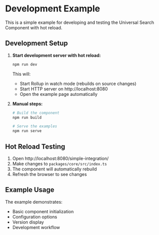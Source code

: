 # Development Example

This is a simple example for developing and testing the Universal Search Component with hot reload.

## Development Setup

1. **Start development server with hot reload:**
   ```bash
   npm run dev
   ```
   This will:
   - Start Rollup in watch mode (rebuilds on source changes)
   - Start HTTP server on http://localhost:8080
   - Open the example page automatically

2. **Manual steps:**
   ```bash
   # Build the component
   npm run build

   # Serve the examples
   npm run serve
   ```

## Hot Reload Testing

1. Open http://localhost:8080/simple-integration/
2. Make changes to `packages/core/src/index.ts`
3. The component will automatically rebuild
4. Refresh the browser to see changes

## Example Usage

The example demonstrates:
- Basic component initialization
- Configuration options
- Version display
- Development workflow